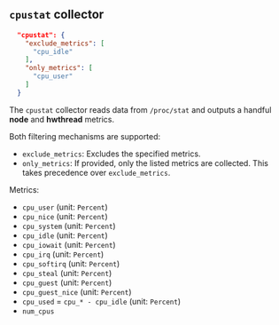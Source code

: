 ## `cpustat` collector

```json
  "cpustat": {
    "exclude_metrics": [
      "cpu_idle"
    ],
    "only_metrics": [
      "cpu_user"
    ]
  }
```

The `cpustat` collector reads data from `/proc/stat` and outputs a handful **node** and **hwthread** metrics.

Both filtering mechanisms are supported:
- `exclude_metrics`: Excludes the specified metrics.
- `only_metrics`: If provided, only the listed metrics are collected. This takes precedence over `exclude_metrics`.

Metrics:

- `cpu_user` (unit: `Percent`)
- `cpu_nice` (unit: `Percent`)
- `cpu_system` (unit: `Percent`)
- `cpu_idle` (unit: `Percent`)
- `cpu_iowait` (unit: `Percent`)
- `cpu_irq` (unit: `Percent`)
- `cpu_softirq` (unit: `Percent`)
- `cpu_steal` (unit: `Percent`)
- `cpu_guest` (unit: `Percent`)
- `cpu_guest_nice` (unit: `Percent`)
- `cpu_used` = `cpu_* - cpu_idle` (unit: `Percent`)
- `num_cpus`
